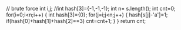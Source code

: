 // brute force
int i,j;
//int hash[3]={-1,-1,-1};
int n= s.length();
int cnt=0;
for(i=0;i<n;i++)
{
int hash[3]={0};
for(j=i;j<n;j++)
{
hash[s[j]-'a']=1;
if(hash[0]+hash[1]+hash[2]==3)
cnt=cnt+1;
}
}
return cnt;